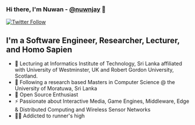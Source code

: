 ### Hi there, I'm Nuwan - [@nuwnjay](https://n-jay.gitlab.io/) 👋

[![Twitter Follow](https://img.shields.io/twitter/follow/nuwnjay?color=1DA1F2&logo=twitter&style=for-the-badge)](https://twitter.com/intent/follow?original_referer=https%3A%2F%2Fgithub.com%2FcodeSTACKr&screen_name=nuwnjay)

## I'm a Software Engineer, Researcher, Lecturer, and Homo Sapien

- 🔭 Lecturing at Informatics Institute of Technology, Sri Lanka affiliated with University of Westminster, UK and Robert Gordon University, Scotland.
- 🌱 Following a research based Masters in Computer Science @ the University of Moratuwa, Sri Lanka
- 🥅 Open Source Enthusiast
- ⚡ Passionate about Interactive Media, Game Engines, Middleware, Edge & Distributed Computing and Wireless Sensor Networks
- 🏃🏻 Addicted to runner's high 


